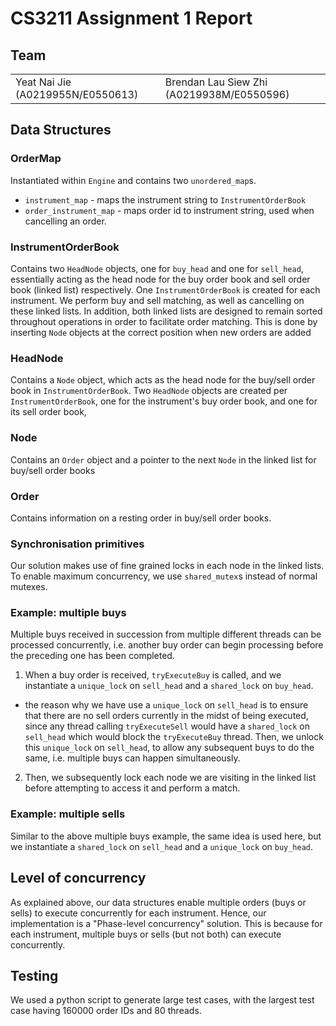 # CS3211 Assignment 1 Report

## Team

<table border="0">
 <tr>
    <td>Yeat Nai Jie (A0219955N/E0550613)</td>
    <td>Brendan Lau Siew Zhi (A0219938M/E0550596)</td>
 </tr>
</table>

## Data Structures

### OrderMap

Instantiated within `Engine` and contains two `unordered_map`s.
- `instrument_map` - maps the instrument string to `InstrumentOrderBook`
- `order_instrument_map` - maps order id to instrument string, used when cancelling an order.

### InstrumentOrderBook

Contains two `HeadNode` objects, one for `buy_head` and one for `sell_head`, essentially acting as the head node for the buy order book and sell order book (linked list) respectively. One `InstrumentOrderBook` is created for each instrument. We perform buy and sell matching, as well as cancelling on these linked lists. In addition, both linked lists are designed to remain sorted throughout operations in order to facilitate order matching. This is done by inserting `Node` objects at the correct position when new orders are added 

### HeadNode

Contains a `Node` object, which acts as the head node for the buy/sell order book in `InstrumentOrderBook`. Two `HeadNode` objects are created per `InstrumentOrderBook`, one for the instrument's buy order book, and one for its sell order book,

### Node

Contains an `Order` object and a pointer to the next `Node` in the linked list for buy/sell order books

### Order

Contains information on a resting order in buy/sell order books.

### Synchronisation primitives

Our solution makes use of fine grained locks in each node in the linked lists. To enable maximum concurrency, we use `shared_mutex`s instead of normal mutexes.

### Example: multiple buys
Multiple buys received in succession from multiple different threads can be processed concurrently, i.e. another buy order can begin processing before the preceding one has been completed. 

1. When a buy order is received, `tryExecuteBuy` is called, and we instantiate a `unique_lock` on `sell_head` and a `shared_lock` on `buy_head`.
 - the reason why we have use a `unique_lock` on `sell_head` is to ensure that there are no sell orders currently in the midst of being executed, since any thread calling `tryExecuteSell` would have a `shared_lock` on `sell_head` which would block the `tryExecuteBuy` thread. Then, we unlock this `unique_lock` on `sell_head`, to allow any subsequent buys to do the same, i.e. multiple buys can happen simultaneously.

2. Then, we subsequently lock each node we are visiting in the linked list before attempting to access it and perform a match.


### Example: multiple sells

Similar to the above multiple buys example, the same idea is used here, but we instantiate a `shared_lock` on `sell_head` and a `unique_lock` on `buy_head`.


## Level of concurrency

As explained above, our data structures enable multiple orders (buys or sells) to execute concurrently for each instrument. Hence, our implementation is a "Phase-level concurrency" solution. This is because for each instrument, multiple buys or sells (but not both) can execute concurrently.


## Testing

We used a python script to generate large test cases, with the largest test case having 160000 order IDs and 80 threads. 
